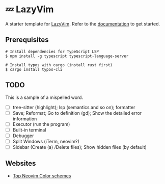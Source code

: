 # 💤 LazyVim

A starter template for [LazyVim](https://github.com/LazyVim/LazyVim).
Refer to the [documentation](https://lazyvim.github.io/installation) to get started.

## Prerequisites

```shell
# Install dependencies for TypeScript LSP
$ npm install -g typescript typescript-language-server

# Install typos with cargo (install rust first)
$ cargo install typos-cli
```


## TODO

This is a sample of a mispelled word.

- [ ] tree-sitter (highlight); lsp (semantics and so on); formatter
- [ ] Save; Reformat; Go to definition (gd); Show the detailed error information
- [ ] Executor (run the program)
- [ ] Built-in terminal
- [ ] Debugger
- [ ] Split Windows (iTerm, neovim?)
- [ ] Sidebar (Create (a) /Delete files); Show hidden files (by default)

## Websites

- [Top Neovim Color schemes](https://dotfyle.com/neovim/colorscheme/top)
